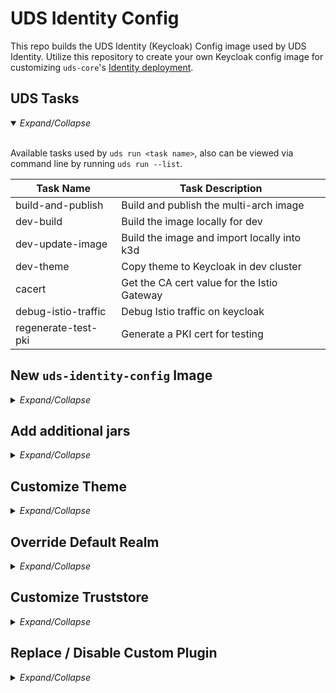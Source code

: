 # UDS Identity Config

This repo builds the UDS Identity (Keycloak) Config image used by UDS Identity. Utilize this repository to create your own Keycloak config image for customizing `uds-core`'s [Identity deployment](https://github.com/defenseunicorns/uds-core/blob/main/src/keycloak/chart/values.yaml#L10).

## UDS Tasks
<details open>
   <summary><i>Expand/Collapse</i></summary><br>

   Available tasks used by `uds run <task name>`, also can be viewed via command line by running `uds run --list`.

   | Task Name | Task Description |
   |---------------------|---------------------------------------------|
   | build-and-publish   | Build and publish the multi-arch image      |
   | dev-build           | Build the image locally for dev             |
   | dev-update-image    | Build the image and import locally into k3d |
   | dev-theme           | Copy theme to Keycloak in dev cluster       |
   | cacert              | Get the CA cert value for the Istio Gateway |
   | debug-istio-traffic | Debug Istio traffic on keycloak             |
   | regenerate-test-pki | Generate a PKI cert for testing             |
</details>

## New `uds-identity-config` Image

<details>
   <summary><i>Expand/Collapse</i></summary><br>

   Make changes, [additional jars](README.md#add-additional-jars), [customizing the theme](README.md#customize-theme), [changing the realm values](README.md#override-default-realm), [customizing the truststore](README.md#customize-truststore), or [disabling the custom plugin](README.md#replace--disable-custom-plugin).

   1. Once changes have been made, create the image:
      - Use the [dev-build](./tasks.yaml#L17) task to build a local image, which by default creates `uds-core-config:keycloak` image. Either update that task for your image name or re-tag that image after. 
         ```bash
            docker tag uds-core-config:keycloak ttl.sh/uds-core-config:keycloak
         ```

   2. If accessing Keycloak UI's (admin portal, user info portal, etc.) is required, it's simplest to push the image to a public registry (this is because ISTIO and Zarf init will be necessary but the zarf image registry lifecycle can be complicated if not pulling an image from a registry). We have used [ttl.sh](https://github.com/replicatedhq/ttl.sh) for our testing.
      ```bash
         docker push ttl.sh/uds-core-config:keycloak
      ```

   3. The newly created image will need to be referenced in a few places in the `uds-core` repo;
      - [zarf.yaml](https://github.com/defenseunicorns/uds-core/blob/main/src/keycloak/zarf.yaml#L24)
      - Either Flavor values yaml
        - [upstream flavor values](https://github.com/defenseunicorns/uds-core/blob/main/src/keycloak/values/upstream-values.yaml) (default flavor)
        - [registry1 flavor values](https://github.com/defenseunicorns/uds-core/blob/main/src/keycloak/values/registry1-values.yaml)
         
         The default values.yaml are specified [here](https://github.com/defenseunicorns/uds-core/blob/main/src/keycloak/chart/values.yaml#L10), but will be overridden by the flavor values.

   4. Deploy uds-core: 
      - If being able to access the different Keycloak UI's is required, utilize the `uds-core` task `identity-setup`, this will install ISTIO, PEPR, Keycloak, and Authservice.
      - Otherwise, if Keycloak UI access isn't required, the quickest solution is to use the `uds-core` task `test-single-package`. This task can utilize local images and doesn't require the images be pushed up to a public registry.
         ```bash
         UDS_PKG=keycloak uds run test-single-package
         ```

   5. [Accessing Keycloak and other documentation interacting with Keycloak](https://github.com/defenseunicorns/uds-core/blob/main/README.md#testing-uds-core-keycloak-and-authservice)

</details>

## Add additional jars

<details>
   <summary><i>Expand/Collapse</i></summary><br>

   Adding additional jars to Keycloak's deployment is as simple as adding that jar to the [src/extra-jars directory](./src/extra-jars/).

   Adding new jars will require building a new identity-config image for [uds-core](https://github.com/defenseunicorns/uds-core).

   See the [New uds-identity-config Image section](./README.md#new-uds-identity-config-image) for building, publishing, and using the new image with `uds-core`.

   Once `uds-core` has sucessfully deployed with your new image, viewing the Keycloak pod can provide insight into a successful deployment or not. Also describing the Keycloak pod, should display your new image being pulled instead of the default image defined [here](https://github.com/defenseunicorns/uds-core/blob/main/src/keycloak/chart/values.yaml#L10) in the events section.

</details>

## Customize Theme
<details>
   <summary><i>Expand/Collapse</i></summary><br>

   #### Official Theming Docs

   - [Official Keycloak Theme Docs](https://www.keycloak.org/docs/latest/server_development/#_themes)
   - [Official Keycloak Theme Github](https://github.com/keycloak/keycloak/tree/b066c59a83c99d757d501d8f5e6061372706d24d/themes/src/main/resources/theme)

   Changes can be made to the [src/theme](./src/theme) directory. At this time only Account and Login themes are included, but could be changed to include email, admin, and welcome themes as well.

   #### Testing Changes
   To test the `identity-config` theme changes, a local running Keycloak instance is required.

   Don't have a local Keycloak instance? The simplest testing path is utilizing [uds-core](https://github.com/defenseunicorns/uds-core), specifically the `identity-setup` task. This will create a k3d cluster with Istio, Pepr, Keycloak, and Authservice.

   Once that cluster is up and healthy and after making theme changes:

   1. Execute this command: 
      ```bash
         uds run dev-theme
      ```
   2. View the changes in the browser
</details>

## Override Default Realm
<details>
   <summary><i>Expand/Collapse</i></summary><br>

   The `UDS Identity` realm is defined in the realm.json found in [src/realm.json](./src/realm.json). This can be modified and will require a new `uds-identity-config` image for `uds-core`. 

   > [!CAUTION]
   > Be aware that changing values in the realm may also need be to updated throughout the configuration of Keycloak and Authservice in `uds-core`. For example, changing the realm name will break a few different things within Keycloak unless those values are changed in `uds-core` as well.

   See the [New uds-identity-config Image section](./README.md#new-uds-identity-config-image) for building, publishing, and using the new image with `uds-core`.

</details>

## Customize Truststore
<details>
   <summary><i>Expand/Collapse</i></summary><br>

   The default truststore is configured in a [script](./src/truststore/ca-to-jks.sh) and excuted in the [Dockerfile](./src/Dockerfile). There is a few different ways the script could be customized. 

   - [Change where the DoD CA zip file is pulled from.](./src/Dockerfile#L31), defualting to DOD certs but could be updated for local or another source.
   - [Change the Regex Exclusion Filter](./src/Dockerfile#30), used by the ca-to-jks script to exclude certain certs from being added to the final truststore.
   - [Change the truststore password](./src/truststore/ca-to-jks.sh#L29)

   #### BYOP - Bring your own PKI
   Utilizing the [`regenerate-test-pki` task](./tasks.yaml), you can create a test PKI to use for the truststore. This is also how you can bring your own PKI. 

   To use the `regenerate-test-pki` task, you will need a csr.conf file wherever you're running the task from. An example conf file could look like this:

   ```
   [req]
   default_bits       = 2048
   default_keyfile    = key.pem
   distinguished_name = req_distinguished_name
   req_extensions     = req_ext
   x509_extensions    = v3_ext

   [req_distinguished_name]
   countryName                 = Country Name (2 letter code)
   countryName_default         = US
   stateOrProvinceName         = State or Province Name (full name)
   stateOrProvinceName_default = Colorado
   localityName                = Locality Name (eg, city)
   localityName_default        = Colorado Springs
   organizationName            = Organization Name (eg, company)
   organizationName_default    = Defense Unicorns
   commonName                  = Common Name (e.g. server FQDN or YOUR name)
   commonName_default          = uds.dev

   [req_ext]
   subjectAltName = @alt_names

   [v3_ext]
   subjectAltName = @alt_names

   [alt_names]
   DNS.0 = *.uds.dev
   ```

   Once the new test.cer file has been created we bundle it up in a zip folder and update the [Dockerfile](./src/Dockerfile) to point to the local zip folder instead of pulling that zip from the DOD PKI source.

   ```
   ARG CA_ZIP_URL=authorized_certs.zip
   ```

   >[!TIP]
   > If you're getting errors from the ca-to-jks.sh script, verify your zip folder is in the correct directory.

   Now you can follow steps 1-3 in [New uds-identity-config Image section](./README.md#new-uds-identity-config-image) for building, publishing, and using the identity-config image with `uds-core`. However we need to wait to deploy `uds-core` till we update the ISTIO cacerts with the newly published identity-config image.
   
   In `uds-core` there are additional steps for getting this new truststore to work because ISTIO will need to be updated:
      1. In `uds-core` create cacert from the new identity-config image
         ```bash
            uds run -f src/keycloak/tasks.yaml cacert --set IMAGE_NAME=<identity config image> --set VERSION=<identity config image version>
         ```
      2. Copy the created cacert.b64 contents and overwrite the cacert field in these two files:
            - [config-tenant.yaml](https://github.com/defenseunicorns/uds-core/blob/main/src/istio/values/config-tenant.yaml#L12)
            - [config-admin.yaml](https://github.com/defenseunicorns/uds-core/blob/main/src/istio/values/config-admin.yaml#L13)
      3. Now you can go back and complete the 4th step in the [New uds-identity-config Image section](./README.md#new-uds-identity-config-image) for deploying `uds-core` with the identity-config image.

   #### Verify New Cert

   ```bash
   openssl s_client -connect sso.uds.dev:443
   ```
   Using this command will output client ssl cert information which you can use to verify the use of the new cert.
</details>

## Replace / Disable Custom Plugin
<details>
   <summary><i>Expand/Collapse</i></summary><br>

>[!IMPORTANT]
>This isn't recommended, however can be achieved if necessary

   The plugin provides the auth flows that keycloak uses for x509 (CAC) authentication as well as some of the surrounding registration flows.

   If desired the Plugin can be removed from the identity-config image by commenting out these lines in the [Dockerfile](./src/Dockerfile):

   ```
   COPY plugin/pom.xml .
   COPY plugin/src ./src

   RUN mvn clean package
   ```

   In addition, modify the realm for keycloak, otherwise the realm will require plugin capabilities for registering and authenticating users. In the current [realm.json](./src/realm.json) there is a few sections specifically using the plugin capabilities. Here is the following changes necessary:
   - Remove all of the `UDS ...` authenticationFlows:
      - `UDS Authentication`
      - `UDS Authentication Browser - Conditional OTP`
      - `UDS Registration`
      - `UDS Reset Credentials`
      - `UDS registration form`

   - Make changes to authenticationExecutions from the `browser` authenticationFlow:
      - Remove `auth-cookie`
      - Remove `auth-spnego`
      - Remove `identity-provider-redirector`
      - Update the remaining authenticationFlow
         - `"requirement": "REQUIRED"`
         - `"flowAlias": "Authentication"`

   - Remove `registration-profile-action` authenticationExecution from the `registration form` authenticationFlow

   - Update the realm flows:
      - `"browserFlow": "browser"`
      - `"registrationFlow": "registration"`
      - `"resetCredentialsFlow": "reset credentials"`

   > [!TIP]
   > Making these changes iteratively and importing into Keycloak to create a new realm can help to alleviate typo's and mis-configurations. This is also the quickest solution for testing without having to create,build,deploy with new images each time.

   Once satisfied with changes and tested that they work, see the [New uds-identity-config Image section](./README.md#new-uds-identity-config-image) for building, publishing, and using the new image with `uds-core`.
</details>
